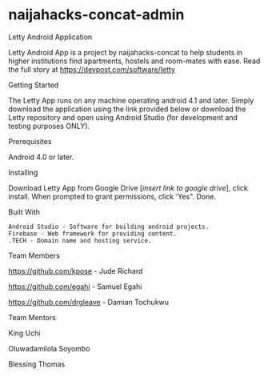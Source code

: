 # naijahacks-concat-admin

Letty Android Application

Letty Android App is a project by naijahacks-concat to help students in higher institutions find apartments, hostels and room-mates with ease. Read the full story at https://devpost.com/software/letty

Getting Started

The Letty App runs on any machine operating android 4.1 and later. Simply download the application using the link provided below or download the Letty repository and open using Android Studio (for development and testing purposes ONLY).


Prerequisites

Android 4.0 or later.


Installing

Download Letty App from Google Drive [*insert link to google drive*], click install. When prompted to grant permissions, click 'Yes". Done.


Built With

    Android Studio - Software for building android projects.
    Firebase - Web framework for providing content.
    .TECH - Domain name and hosting service.


Team Members

https://github.com/kpose - Jude Richard

https://github.com/egahi - Samuel Egahi

https://github.com/drgleave - Damian Tochukwu



Team Mentors

King Uchi

Oluwadamilola Soyombo

Blessing Thomas
